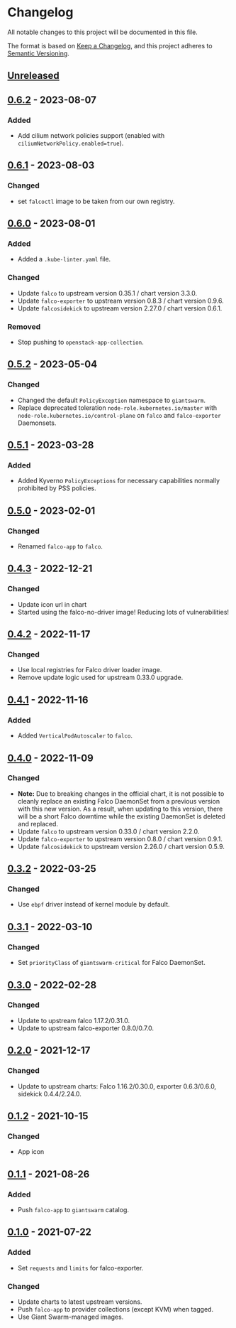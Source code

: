 # Changelog

All notable changes to this project will be documented in this file.

The format is based on [Keep a Changelog](https://keepachangelog.com/en/1.0.0/),
and this project adheres to [Semantic Versioning](https://semver.org/spec/v2.0.0.html).

## [Unreleased]

## [0.6.2] - 2023-08-07

### Added

- Add cilium network policies support (enabled with `ciliumNetworkPolicy.enabled=true`).

## [0.6.1] - 2023-08-03

### Changed

- set `falcoctl` image to be taken from our own registry. 

## [0.6.0] - 2023-08-01

### Added

- Added a `.kube-linter.yaml` file.

### Changed

- Update `falco` to upstream version 0.35.1 / chart version 3.3.0.
- Update `falco-exporter` to upstream version 0.8.3 / chart version 0.9.6.
- Update `falcosidekick` to upstream version 2.27.0 / chart version 0.6.1.

### Removed

- Stop pushing to `openstack-app-collection`.

## [0.5.2] - 2023-05-04

### Changed

- Changed the default `PolicyException` namespace to `giantswarm`.
- Replace deprecated toleration `node-role.kubernetes.io/master` with `node-role.kubernetes.io/control-plane` on `falco` and `falco-exporter` Daemonsets.

## [0.5.1] - 2023-03-28

### Added

- Added Kyverno `PolicyExceptions` for necessary capabilities normally prohibited by PSS policies.

## [0.5.0] - 2023-02-01

### Changed

- Renamed `falco-app` to `falco`.

## [0.4.3] - 2022-12-21

### Changed

- Update icon url in chart
- Started using the falco-no-driver image! Reducing lots of vulnerabilities!

## [0.4.2] - 2022-11-17

### Changed

- Use local registries for Falco driver loader image.
- Remove update logic used for upstream 0.33.0 upgrade.

## [0.4.1] - 2022-11-16

### Added

- Added `VerticalPodAutoscaler` to `falco`.

## [0.4.0] - 2022-11-09

### Changed

- **Note:** Due to breaking changes in the official chart, it is not possible to cleanly replace an existing Falco DaemonSet from a previous version with this new version. As a result, when updating to this version, there will be a short Falco downtime while the existing DaemonSet is deleted and replaced.
- Update `falco` to upstream version 0.33.0 / chart version 2.2.0.
- Update `falco-exporter` to upstream version 0.8.0 / chart version 0.9.1.
- Update `falcosidekick` to upstream version 2.26.0 / chart version 0.5.9.

## [0.3.2] - 2022-03-25

### Changed

- Use `ebpf` driver instead of kernel module by default.

## [0.3.1] - 2022-03-10

### Changed

- Set `priorityClass` of `giantswarm-critical` for Falco DaemonSet.

## [0.3.0] - 2022-02-28

### Changed

- Update to upstream falco 1.17.2/0.31.0.
- Update to upstream falco-exporter 0.8.0/0.7.0.

## [0.2.0] - 2021-12-17

### Changed

- Update to upstream charts: Falco 1.16.2/0.30.0, exporter 0.6.3/0.6.0, sidekick 0.4.4/2.24.0.

## [0.1.2] - 2021-10-15

### Changed

- App icon

## [0.1.1] - 2021-08-26

### Added

- Push `falco-app` to `giantswarm` catalog.

## [0.1.0] - 2021-07-22

### Added

- Set `requests` and `limits` for falco-exporter.

### Changed

- Update charts to latest upstream versions.
- Push `falco-app` to provider collections (except KVM) when tagged.
- Use Giant Swarm-managed images.

[Unreleased]: https://github.com/giantswarm/falco-app/compare/v0.6.2...HEAD
[0.6.2]: https://github.com/giantswarm/falco-app/compare/v0.6.1...v0.6.2
[0.6.1]: https://github.com/giantswarm/falco-app/compare/v0.6.0...v0.6.1
[0.6.0]: https://github.com/giantswarm/falco-app/compare/v0.5.2...v0.6.0
[0.5.2]: https://github.com/giantswarm/falco-app/compare/v0.5.1...v0.5.2
[0.5.1]: https://github.com/giantswarm/falco-app/compare/v0.5.0...v0.5.1
[0.5.0]: https://github.com/giantswarm/falco-app/compare/v0.4.3...v0.5.0
[0.4.3]: https://github.com/giantswarm/falco-app/compare/v0.4.2...v0.4.3
[0.4.2]: https://github.com/giantswarm/falco-app/compare/v0.4.1...v0.4.2
[0.4.1]: https://github.com/giantswarm/falco-app/compare/v0.4.0...v0.4.1
[0.4.0]: https://github.com/giantswarm/falco-app/compare/v0.3.2...v0.4.0
[0.3.2]: https://github.com/giantswarm/falco-app/compare/v0.3.1...v0.3.2
[0.3.1]: https://github.com/giantswarm/falco-app/compare/v0.3.0...v0.3.1
[0.3.0]: https://github.com/giantswarm/falco-app/compare/v0.2.0...v0.3.0
[0.2.0]: https://github.com/giantswarm/falco-app/compare/v0.1.2...v0.2.0
[0.1.2]: https://github.com/giantswarm/falco-app/compare/v0.1.1...v0.1.2
[0.1.1]: https://github.com/giantswarm/falco-app/compare/v0.1.0...v0.1.1
[0.1.0]: https://github.com/giantswarm/falco-app/releases/tag/v0.1.0
